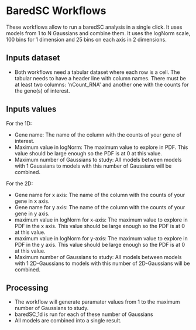 # BaredSC Workflows

These workflows allow to run a baredSC analysis in a single click. It uses models from 1 to N Gaussians and combine them. It uses the logNorm scale, 100 bins for 1 dimension and 25 bins on each axis in 2 dimensions.

## Inputs dataset

- Both workflows need a tabular dataset where each row is a cell. The tabular needs to have a header line with column names. There must be at least two columns: 'nCount_RNA' and another one with the counts for the gene(s) of interest.

## Inputs values

For the 1D:

- Gene name: The name of the column with the counts of your gene of interest.
- Maximum value in logNorm: The maximum value to explore in PDF. This value should be large enough so the PDF is at 0 at this value.
- Maximum number of Gaussians to study: All models between models with 1 Gaussians to models with this number of Gaussians will be combined.

For the 2D:

- Gene name for x axis: The name of the column with the counts of your gene in x axis.
- Gene name for y axis: The name of the column with the counts of your gene in y axis.
- maximum value in logNorm for x-axis: The maximum value to explore in PDF in the x axis. This value should be large enough so the PDF is at 0 at this value.
- maximum value in logNorm for y-axis: The maximum value to explore in PDF in the y axis. This value should be large enough so the PDF is at 0 at this value.
- Maximum number of Gaussians to study: All models between models with 1 2D-Gaussians to models with this number of 2D-Gaussians will be combined.

## Processing

- The workflow will generate paramater values from 1 to the maximum number of Gaussians to study.
- baredSC_1d is run for each of these number of Gaussians
- All models are combined into a single result.

